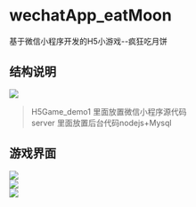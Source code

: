 # wechatApp_eatMoon
基于微信小程序开发的H5小游戏--疯狂吃月饼
## 结构说明
![](https://raw.githubusercontent.com/songsunny00/wechatApp_eatMoon/master/READMEImg/pic1.png)  
> H5Game_demo1 里面放置微信小程序源代码 </br>
> server 里面放置后台代码nodejs+Mysql

## 游戏界面
![](https://raw.githubusercontent.com/songsunny00/wechatApp_eatMoon/master/READMEImg/pic2.png)  
![](https://raw.githubusercontent.com/songsunny00/wechatApp_eatMoon/master/READMEImg/pic3.png)  
![](https://raw.githubusercontent.com/songsunny00/wechatApp_eatMoon/master/READMEImg/pic4.png)  


